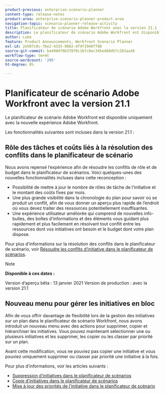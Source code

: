 ```yaml
---
product-previous: enterprise-scenario-planner
content-type: release-notes
product-area: enterprise-scenario-planner-product-area
navigation-topic: scenario-planner-release-activity
title: Planificateur de scénario Adobe Workfront avec la version 21.1
description: Le planificateur de scénario Adobe Workfront est disponible uniquement avec la nouvelle expérience Adobe Workfront.
author: Luke
feature: Product Announcements, Workfront Scenario Planner
exl-id: 2e507c0c-76e2-4335-9682-df4f1940ff88
source-git-commit: be4904f0b37870c1bfc8ec345e468d5fc283aa36
workflow-type: tm+mt
source-wordcount: '295'
ht-degree: 0%

---
```


# Planificateur de scénario Adobe Workfront avec la version 21.1

Le planificateur de scénario Adobe Workfront est disponible uniquement avec la nouvelle expérience Adobe Workfront.

Les fonctionnalités suivantes sont incluses dans la version 21.1 :

## Rôle des tâches et coûts liés à la résolution des conflits dans le planificateur de scénario

Nous avons repensé l’expérience afin de résoudre les conflits de rôle et de budget dans le planificateur de scénarios. Voici quelques-unes des nouvelles fonctionnalités incluses dans cette reconception :

* Possibilité de mettre à jour le nombre de rôles de tâche de l’initiative et le montant des coûts fixes par mois.
* Une plus grande visibilité dans la chronologie du plan pour savoir où se produit un conflit, afin de vous donner un aperçu plus rapide de l’endroit où vous devez traiter des ressources potentiellement insuffisantes.
* Une expérience utilisateur améliorée qui comprend de nouvelles info-bulles, des boîtes d’informations et des éléments vous guidant plus rapidement et plus facilement en résolvant tout conflit entre les ressources dont vos initiatives ont besoin et le budget dont votre plan dispose.

Pour plus d’informations sur la résolution des conflits dans le planificateur de scénario, voir [Résoudre les conflits d’initiative dans le planificateur de scénarios](../../../scenario-planner/resolve-conflicts-in-sp.md).

>[!NOTE]
>
>**Disponible à ces dates :**
>
>Version d’aperçu bêta : 13 janvier 2021
Version de production : avec la version 21.1

## Nouveau menu pour gérer les initiatives en bloc

Afin de vous offrir davantage de flexibilité lors de la gestion des initiatives sur un plan dans le planificateur de scénario Workfront, nous avons introduit un nouveau menu avec des actions pour supprimer, copier et hiérarchiser les initiatives. Vous pouvez maintenant sélectionner une ou plusieurs initiatives et les supprimer, les copier ou les classer par priorité sur un plan.

Avant cette modification, vous ne pouviez pas copier une initiative et vous pouviez uniquement supprimer ou classer par priorité une initiative à la fois.

Pour plus d’informations, voir les articles suivants :

* [Suppression d’initiatives dans le planificateur de scénarios](../../../scenario-planner/delete-initiatives.md)
* [Copie d’initiatives dans le planificateur de scénarios](../../../scenario-planner/copy-initiatives.md)
* [Mise à jour des priorités de l’initiative dans le planificateur de scénario](../../../scenario-planner/prioritize-initiatives.md)

